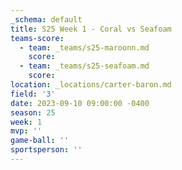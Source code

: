 ```yaml
---
_schema: default
title: S25 Week 1 - Coral vs Seafoam
teams-score:
  - team: _teams/s25-maroonn.md
    score:
  - team: _teams/s25-seafoam.md
    score:
location: _locations/carter-baron.md
field: '3'
date: 2023-09-10 09:00:00 -0400
season: 25
week: 1
mvp: ''
game-ball: ''
sportsperson: ''
---
```

